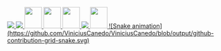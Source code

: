 <div style="display:inline">
  <a href="https://github.com/ViniciusCanedo">
  <img height="180em" src="https://github-readme-stats.vercel.app/api?username=ViniciusCanedo&show_icons=true&theme=radical&include_all_commits=true&count_private=true"/>
  <img height="180em" src="https://github-readme-stats.vercel.app/api/top-langs/?username=ViniciusCanedo&layout=compact&langs_count=7&theme=radical"/>
</div>
<div style="display:inline">
  <img width="40" height="50" src="https://cdn.jsdelivr.net/gh/devicons/devicon/icons/html5/html5-original.svg" />
  <img width="40" height="50" src="https://cdn.jsdelivr.net/gh/devicons/devicon/icons/css3/css3-original.svg" />
  <img width="40" height="50" src="https://cdn.jsdelivr.net/gh/devicons/devicon/icons/javascript/javascript-original.svg" />
   <img height="50" src="https://cdn.jsdelivr.net/gh/devicons/devicon/icons/php/php-original.svg" />
  <img width="40" height="50" src="https://cdn.jsdelivr.net/gh/devicons/devicon/icons/mysql/mysql-original.svg" />
</div>
![Snake animation](https://github.com/ViniciusCanedo/ViniciusCanedo/blob/output/github-contribution-grid-snake.svg)
